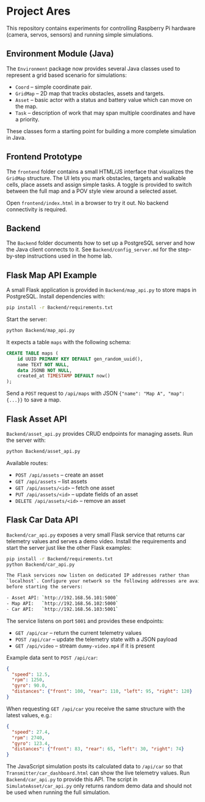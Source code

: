 # Project Ares

This repository contains experiments for controlling Raspberry Pi hardware (camera, servos, sensors) and running simple simulations.

## Environment Module (Java)

The `Environment` package now provides several Java classes used to represent a grid based scenario for simulations:

- `Coord` – simple coordinate pair.
- `GridMap` – 2D map that tracks obstacles, assets and targets.
- `Asset` – basic actor with a status and battery value which can move on the map.
- `Task` – description of work that may span multiple coordinates and have a priority.

These classes form a starting point for building a more complete simulation in Java.

## Frontend Prototype

The `frontend` folder contains a small HTML/JS interface that visualizes the `GridMap` structure. The UI lets you mark obstacles, targets and walkable cells, place assets and assign simple tasks. A toggle is provided to switch between the full map and a POV style view around a selected asset.

Open `frontend/index.html` in a browser to try it out. No backend connectivity is required.

## Backend

The `Backend` folder documents how to set up a PostgreSQL server and how the Java client connects to it. See `Backend/config_server.md` for the step-by-step instructions used in the home lab.

## Flask Map API Example

A small Flask application is provided in `Backend/map_api.py` to store maps in PostgreSQL.
Install dependencies with:

```bash
pip install -r Backend/requirements.txt
```

Start the server:

```bash
python Backend/map_api.py
```

It expects a table `maps` with the following schema:

```sql
CREATE TABLE maps (
    id UUID PRIMARY KEY DEFAULT gen_random_uuid(),
    name TEXT NOT NULL,
    data JSONB NOT NULL,
    created_at TIMESTAMP DEFAULT now()
);
```

Send a `POST` request to `/api/maps` with JSON
`{"name": "Map A", "map": {...}}` to save a map.

## Flask Asset API

`Backend/asset_api.py` provides CRUD endpoints for managing assets.
Run the server with:

```bash
python Backend/asset_api.py
```

Available routes:

- `POST /api/assets` – create an asset
- `GET /api/assets` – list assets
- `GET /api/assets/<id>` – fetch one asset
- `PUT /api/assets/<id>` – update fields of an asset
- `DELETE /api/assets/<id>` – remove an asset

## Flask Car Data API


`Backend/car_api.py` exposes a very small Flask service that returns car
telemetry values and serves a demo video. Install the requirements and start the
server just like the other Flask examples:

```bash
pip install -r Backend/requirements.txt
python Backend/car_api.py

The Flask services now listen on dedicated IP addresses rather than
`localhost`. Configure your network so the following addresses are available
before starting the servers:

- Asset API: `http://192.168.56.101:5000`
- Map API:   `http://192.168.56.102:5000`
- Car API:   `http://192.168.56.103:5001`
```

The service listens on port `5001` and provides these endpoints:

- `GET /api/car` – return the current telemetry values
- `POST /api/car` – update the telemetry state with a JSON payload
- `GET /api/video` – stream `dummy-video.mp4` if it is present

Example data sent to `POST /api/car`:

```json
{
  "speed": 12.5,
  "rpm": 1250,
  "gyro": 90.0,
  "distances": {"front": 100, "rear": 110, "left": 95, "right": 120}
}
```

When requesting `GET /api/car` you receive the same structure with the latest
values, e.g.:

```json
{
  "speed": 27.4,
  "rpm": 2740,
  "gyro": 123.4,
  "distances": {"front": 83, "rear": 65, "left": 30, "right": 74}
}
```

The JavaScript simulation posts its calculated data to `/api/car` so that
`Transmitter/car_dashboard.html` can show the live telemetry values.
Run `Backend/car_api.py` to provide this API. The script in
`SimulateAsset/car_api.py` only returns random demo data and should not be
used when running the full simulation.

